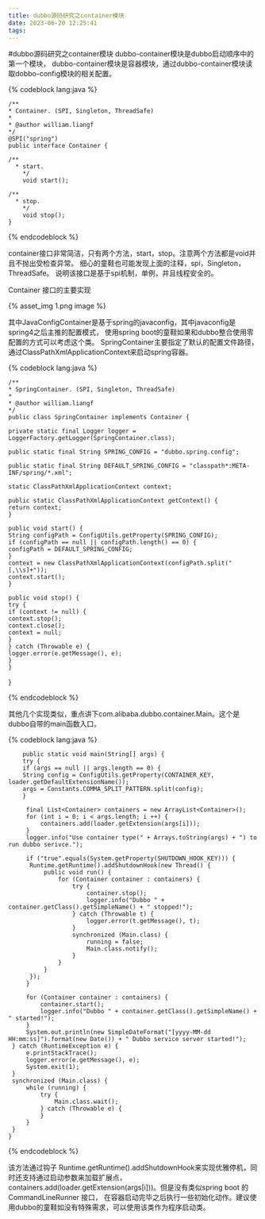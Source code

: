 ```yaml
---
title: dubbo源码研究之container模块
date: 2023-06-20 12:25:41
tags:
---
```

#dubbo源码研究之container模块
dubbo-container模块是dubbo启动顺序中的第一个模块，
dubbo-container模块是容器模块，通过dubbo-container模块读取dobbo-config模块的相关配置。

{% codeblock lang:java   %}

    /**
    * Container. (SPI, Singleton, ThreadSafe)
    * 
    * @author william.liangf
    */  
    @SPI("spring")  
    public interface Container {

    /**
      * start.
        */  
        void start();

    /**
      * stop.
        */  
        void stop();
    }

{% endcodeblock %}

container接口非常简洁，只有两个方法，start，stop。注意两个方法都是void并且不抛出受检查异常。
细心的童鞋也可能发现上面的注释，spi，Singleton，ThreadSafe。 说明该接口是基于spi机制，单例，并且线程安全的。

Container 接口的主要实现

{% asset_img 1.png  image %}

其中JavaConfigContainer是基于spring的javaconfig，其中javaconfig是spring4之后主推的配置模式，
使用spring boot的童鞋如果和dubbo整合使用零配置的方式可以考虑这个类。
SpringContainer主要指定了默认的配置文件路径，通过ClassPathXmlApplicationContext来启动spring容器。

{% codeblock lang:java   %}
    
    /**
    * SpringContainer. (SPI, Singleton, ThreadSafe)
    * 
    * @author william.liangf  
    */  
    public class SpringContainer implements Container {

    private static final Logger logger = LoggerFactory.getLogger(SpringContainer.class);

    public static final String SPRING_CONFIG = "dubbo.spring.config";

    public static final String DEFAULT_SPRING_CONFIG = "classpath*:META-INF/spring/*.xml";

    static ClassPathXmlApplicationContext context;

    public static ClassPathXmlApplicationContext getContext() {  
    return context;  
    }

    public void start() {  
    String configPath = ConfigUtils.getProperty(SPRING_CONFIG);  
    if (configPath == null || configPath.length() == 0) {  
    configPath = DEFAULT_SPRING_CONFIG;  
    }  
    context = new ClassPathXmlApplicationContext(configPath.split("[,\\s]+"));  
    context.start();  
    }

    public void stop() {  
    try {  
    if (context != null) {  
    context.stop();  
    context.close();  
    context = null;  
    }  
    } catch (Throwable e) {  
    logger.error(e.getMessage(), e);  
    }  
    }

}

{% endcodeblock %}

其他几个实现类似，重点讲下com.alibaba.dubbo.container.Main。这个是dubbo自带的main函数入口。

{% codeblock lang:java   %}

        public static void main(String[] args) {  
        try {  
        if (args == null || args.length == 0) {  
        String config = ConfigUtils.getProperty(CONTAINER_KEY, loader.getDefaultExtensionName());  
        args = Constants.COMMA_SPLIT_PATTERN.split(config);  
        }

         final List<Container> containers = new ArrayList<Container>();  
         for (int i = 0; i < args.length; i ++) {  
             containers.add(loader.getExtension(args[i]));  
         }  
         logger.info("Use container type(" + Arrays.toString(args) + ") to run dubbo serivce.");  
           
         if ("true".equals(System.getProperty(SHUTDOWN_HOOK_KEY))) {  
          Runtime.getRuntime().addShutdownHook(new Thread() {  
              public void run() {  
                  for (Container container : containers) {  
                      try {  
                          container.stop();  
                          logger.info("Dubbo " + container.getClass().getSimpleName() + " stopped!");  
                      } catch (Throwable t) {  
                          logger.error(t.getMessage(), t);  
                      }  
                      synchronized (Main.class) {  
                          running = false;  
                          Main.class.notify();  
                      }  
                  }  
              }  
          });  
         }  
           
         for (Container container : containers) {  
             container.start();  
             logger.info("Dubbo " + container.getClass().getSimpleName() + " started!");  
         }  
         System.out.println(new SimpleDateFormat("[yyyy-MM-dd HH:mm:ss]").format(new Date()) + " Dubbo service server started!");  
     } catch (RuntimeException e) {  
         e.printStackTrace();  
         logger.error(e.getMessage(), e);  
         System.exit(1);  
     }  
     synchronized (Main.class) {  
         while (running) {  
             try {  
                 Main.class.wait();  
             } catch (Throwable e) {  
             }  
         }  
     }  
    }

{% endcodeblock %}

该方法通过钩子 Runtime.getRuntime().addShutdownHook来实现优雅停机，同时还支持通过启动参数来加载扩展点，
containers.add(loader.getExtension(args[i]))。但是没有类似spring boot 的CommandLineRunner 接口，
在容器启动完毕之后执行一些初始化动作。建议使用dubbo的童鞋如没有特殊需求，可以使用该类作为程序启动类。

